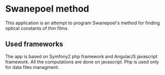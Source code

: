 Swanepoel method
=================
This application is an attempt to program Swanepoel's method for finding optical constants of thin films.

Used frameworks
---------------
The app is based on Symfony2 php framework and AngularJS javascript framework.
All the computations are done on javascript. Php is used only for data files managment.
